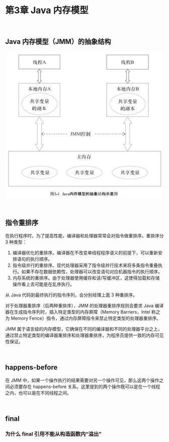 # 第3章 Java 内存模型

​    

## Java 内存模型（JMM）的抽象结构

![java并发编程的艺术-Java内存模型的抽象结构](../img/java并发编程的艺术-Java内存模型的抽象结构.png)

​    

## 指令重排序

在执行程序时，为了提高性能，编译器和处理器常常会对指令做重排序。重排序分 3 种类型：

1. 编译器优化的重排序。编译器在不改变单线程程序语义的前提下，可以重新安排语句的执行顺序。 
2. 指令级并行的重排序。现代处理器采用了指令级并行技术来将多条指令重叠执行。如果不存在数据依赖性，处理器可以改变语句对应机器指令的执行顺序。 
3. 内存系统的重排序。由于处理器使用缓存和读/写缓冲区，这使得加载和存储操作看上去可能是在乱序执行。 

从 Java 代码到最终执行的指令序列，会分别经理上面 3 种重排序。

对于处理器重排序（后两种重排序），JMM 的处理器重排序规则会要求 Java 编译器在生成指令序列时，插入特定类型的内存屏障（Memory Barriers，Intel 称之为 Memory Fence）指令，通过内存屏障指令来禁止特定类型的处理器重排序。 

JMM 属于语言级的内存模型，它确保在不同的编译器和不同的处理器平台之上，通过禁止特定类型的编译器重排序和处理器重排序，为程序员提供一致的内存可见性保证。 

​    

## happens-before

在 JMM 中，如果一个操作执行的结果需要对另一个操作可见，那么这两个操作之间必须要存在 happens-before 关系。这里提到的两个操作既可以是在一个线程之内，也可以是在不同线程之间。 

​    

## final

### 为什么 final 引用不能从构造函数内“溢出”

​    

